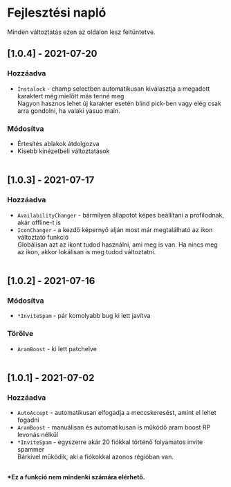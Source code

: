 # Fejlesztési napló

Minden változtatás ezen az oldalon lesz feltüntetve.

<!-- ------------------------------------------------------------------------------------------------ -->
## [1.0.4] - 2021-07-20

### Hozzáadva

- `Instalock` - champ selectben automatikusan kiválasztja a megadott karaktert még mielőtt más tenné meg <br>Nagyon hasznos lehet új karakter esetén blind pick-ben vagy elég csak arra gondolni, ha valaki yasuo main.

### Módosítva

- Értesítés ablakok átdolgozva
- Kisebb kinézetbeli változtatások<br><br>
<!-- ------------------------------------------------------------------------------------------------ -->
## [1.0.3] - 2021-07-17

### Hozzáadva

- `AvailabilityChanger` - bármilyen állapotot képes beállítani a profilodnak, akár offline-t is
- `IconChanger` - a kezdő képernyő alján most már megtalálható az ikon változtató funkció <br>Globálisan azt az ikont tudod használni, ami meg is van. Ha nincs meg az ikon, akkor lokálisan is meg tudod változtatni.<br><br>
<!-- ------------------------------------------------------------------------------------------------ -->
## [1.0.2] - 2021-07-16

### Módosítva

- `*InviteSpam` - pár komolyabb bug ki lett javítva

### Törölve

- `AramBoost` - ki lett patchelve <br><br>
<!-- ------------------------------------------------------------------------------------------------ -->
## [1.0.1] - 2021-07-02

### Hozzáadva

- `AutoAccept` - automatikusan elfogadja a meccskeresést, amint el lehet fogadni
- `AramBoost` - manuálisan és automatikusan is működő aram boost RP levonás nélkül
- `*InviteSpam` - egyszerre akár 20 fiókkal történő folyamatos invite spammer <br>Bárkivel működik, aki a fiókokkal azonos régióban van.
<!-- ------------------------------------------------------------------------------------------------ -->
##
#### *Ez a funkció nem mindenki számára elérhető.
